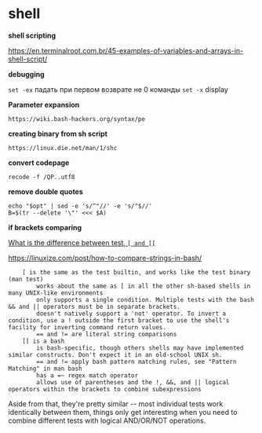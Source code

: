 shell
=========

**shell scripting**

https://en.terminalroot.com.br/45-examples-of-variables-and-arrays-in-shell-script/



**debugging**

 `set -ex` падать при первом возврате не 0 команды
 `set -x`  display 


**Parameter expansion**

    https://wiki.bash-hackers.org/syntax/pe

**creating binary from sh script**  

    https://linux.die.net/man/1/shc
    
**convert codepage**

    recode -f /QP..utf8
    
 **remove double quotes**
 
    echo "$opt" | sed -e 's/^"//' -e 's/"$//'
    B=$(tr --delete '\"' <<< $A)
    
  

**if brackets comparing**

[ What is the difference between test, `[ and [[` ](http://mywiki.wooledge.org/BashFAQ/031)

https://linuxize.com/post/how-to-compare-strings-in-bash/
```
    [ is the same as the test builtin, and works like the test binary (man test)
        works about the same as [ in all the other sh-based shells in many UNIX-like environments
        only supports a single condition. Multiple tests with the bash && and || operators must be in separate brackets.
        doesn't natively support a 'not' operator. To invert a condition, use a ! outside the first bracket to use the shell's facility for inverting command return values.
        == and != are literal string comparisons
    [[ is a bash
        is bash-specific, though others shells may have implemented similar constructs. Don't expect it in an old-school UNIX sh.
        == and != apply bash pattern matching rules, see "Pattern Matching" in man bash
        has a =~ regex match operator
        allows use of parentheses and the !, &&, and || logical operators within the brackets to combine subexpressions
```


Aside from that, they're pretty similar -- most individual tests work identically between them, things only get interesting when you need to combine different tests with logical AND/OR/NOT operations.

